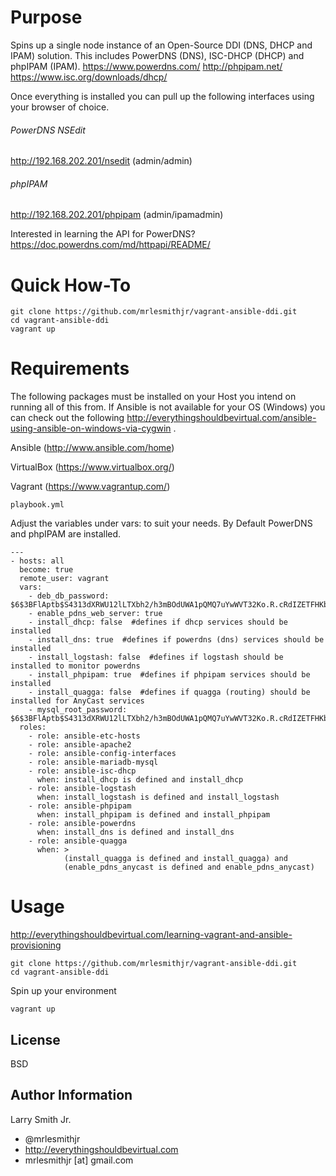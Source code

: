 Purpose
=======

Spins up a single node instance of an Open-Source DDI (DNS, DHCP and IPAM) solution. This includes PowerDNS (DNS), ISC-DHCP (DHCP) and phpIPAM (IPAM).
https://www.powerdns.com/
http://phpipam.net/
https://www.isc.org/downloads/dhcp/

Once everything is installed you can pull up the following interfaces using your browser of choice.

###### PowerDNS NSEdit
http://192.168.202.201/nsedit  (admin/admin)

###### phpIPAM

http://192.168.202.201/phpipam  (admin/ipamadmin)

Interested in learning the API for PowerDNS?
https://doc.powerdns.com/md/httpapi/README/

Quick How-To
============
````
git clone https://github.com/mrlesmithjr/vagrant-ansible-ddi.git
cd vagrant-ansible-ddi
vagrant up
````
Requirements
============

The following packages must be installed on your Host you intend on running all of this from. If Ansible is not available for your OS (Windows) you can check out the following http://everythingshouldbevirtual.com/ansible-using-ansible-on-windows-via-cygwin .

Ansible (http://www.ansible.com/home)

VirtualBox (https://www.virtualbox.org/)

Vagrant (https://www.vagrantup.com/)

````
playbook.yml
````
Adjust the variables under vars: to suit your needs. By Default PowerDNS and phpIPAM are installed.
````
---
- hosts: all
  become: true
  remote_user: vagrant
  vars:
    - deb_db_password: $6$3BFlAptb$S4313dXRWU12lLTXbh2/h3mBOdUWA1pQMQ7uYwWVT32Ko.R.cRdIZETFHKbgdpWRNbRe6XoKECIEFxqgFu2vp.
    - enable_pdns_web_server: true
    - install_dhcp: false  #defines if dhcp services should be installed
    - install_dns: true  #defines if powerdns (dns) services should be installed
    - install_logstash: false  #defines if logstash should be installed to monitor powerdns
    - install_phpipam: true  #defines if phpipam services should be installed
    - install_quagga: false  #defines if quagga (routing) should be installed for AnyCast services
    - mysql_root_password: $6$3BFlAptb$S4313dXRWU12lLTXbh2/h3mBOdUWA1pQMQ7uYwWVT32Ko.R.cRdIZETFHKbgdpWRNbRe6XoKECIEFxqgFu2vp.
  roles:
    - role: ansible-etc-hosts
    - role: ansible-apache2
    - role: ansible-config-interfaces
    - role: ansible-mariadb-mysql
    - role: ansible-isc-dhcp
      when: install_dhcp is defined and install_dhcp
    - role: ansible-logstash
      when: install_logstash is defined and install_logstash
    - role: ansible-phpipam
      when: install_phpipam is defined and install_phpipam
    - role: ansible-powerdns
      when: install_dns is defined and install_dns
    - role: ansible-quagga
      when: >
            (install_quagga is defined and install_quagga) and
            (enable_pdns_anycast is defined and enable_pdns_anycast)
````

Usage
=====

http://everythingshouldbevirtual.com/learning-vagrant-and-ansible-provisioning

````
git clone https://github.com/mrlesmithjr/vagrant-ansible-ddi.git
cd vagrant-ansible-ddi
````
Spin up your environment
````
vagrant up
````

License
-------

BSD

Author Information
------------------

Larry Smith Jr.
- @mrlesmithjr
- http://everythingshouldbevirtual.com
- mrlesmithjr [at] gmail.com
